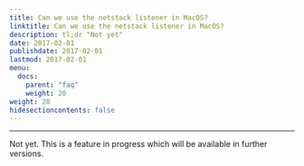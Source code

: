 ```yaml
---
title: Can we use the netstack listener in MacOS?
linktitle: Can we use the netstack listener in MacOS?
description: tl;dr "Not yet"
date: 2017-02-01
publishdate: 2017-02-01
lastmod: 2017-02-01
menu:
  docs:
    parent: "faq"
    weight: 20
weight: 20
hidesectioncontents: false
---
```

-----
Not yet. This is a feature in progress which will be available in further versions.
